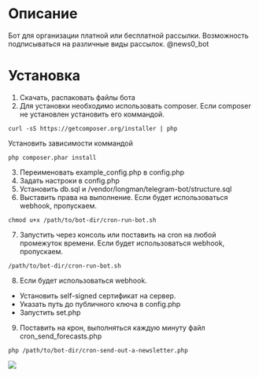 # Описание
Бот для организации платной или бесплатной рассылки. Возможность подписываться на различные виды рассылок. @news0_bot
# Установка
1. Скачать, распаковать файлы бота  
2. Для установки необходимо использовать composer.
Если composer не установлен установить его коммандой. 
```
curl -sS https://getcomposer.org/installer | php
```
Установить зависимости коммандой
```
php composer.phar install
```
3. Переименовать example_config.php в config.php
4. Задать настроки в config.php
5. Установить db.sql и /vendor/longman/telegram-bot/structure.sql
6. Выставить права на выполнение. Если будет использоваться webhook, пропускаем.
```
chmod u+x /path/to/bot-dir/cron-run-bot.sh
```
7. Запустить через консоль или поставить на cron на любой промежуток времени. Если будет использоваться webhook, пропускаем.
```
/path/to/bot-dir/cron-run-bot.sh
```
8. Если будет использоваться webhook.
  * Установить self-signed сертификат на сервер.
  * Указать путь до публичного ключа в config.php
  * Запустить set.php
9. Поставить на крон, выполняться каждую минуту файл cron_send_forecasts.php
```
php /path/to/bot-dir/cron-send-out-a-newsletter.php
```

<a href="//www.free-kassa.ru/"><img src="//www.free-kassa.ru/img/fk_btn/17.png"></a>
